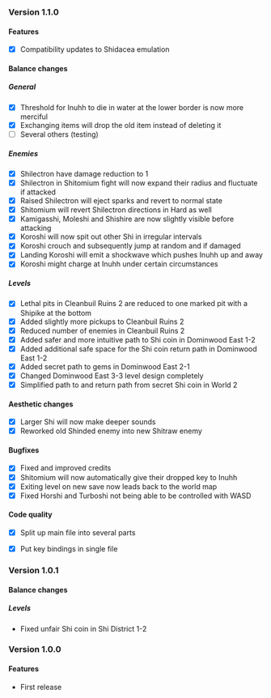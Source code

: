 ### Version 1.1.0

#### Features

* [X] Compatibility updates to Shidacea emulation

#### Balance changes

##### General

* [X] Threshold for Inuhh to die in water at the lower border is now more merciful
* [X] Exchanging items will drop the old item instead of deleting it
* [ ] Several others (testing)

##### Enemies

* [X] Shilectron have damage reduction to 1
* [X] Shilectron in Shitomium fight will now expand their radius and fluctuate if attacked
* [X] Raised Shilectron will eject sparks and revert to normal state
* [X] Shitomium will revert Shilectron directions in Hard as well
* [X] Kamigasshi, Moleshi and Shishire are now slightly visible before attacking
* [X] Koroshi will now spit out other Shi in irregular intervals
* [X] Koroshi crouch and subsequently jump at random and if damaged
* [X] Landing Koroshi will emit a shockwave which pushes Inuhh up and away
* [X] Koroshi might charge at Inuhh under certain circumstances

##### Levels

* [X] Lethal pits in Cleanbuil Ruins 2 are reduced to one marked pit with a Shipike at the bottom
* [X] Added slightly more pickups to Cleanbuil Ruins 2
* [X] Reduced number of enemies in Cleanbuil Ruins 2
* [X] Added safer and more intuitive path to Shi coin in Dominwood East 1-2
* [X] Added additional safe space for the Shi coin return path in Dominwood East 1-2
* [X] Added secret path to gems in Dominwood East 2-1
* [X] Changed Dominwood East 3-3 level design completely
* [X] Simplified path to and return path from secret Shi coin in World 2

#### Aesthetic changes

* [X] Larger Shi will now make deeper sounds
* [X] Reworked old Shinded enemy into new Shitraw enemy

#### Bugfixes

* [X] Fixed and improved credits
* [X] Shitomium will now automatically give their dropped key to Inuhh
* [X] Exiting level on new save now leads back to the world map
* [X] Fixed Horshi and Turboshi not being able to be controlled with WASD

#### Code quality

* [X] Split up main file into several parts
* [X] Put key bindings in single file



### Version 1.0.1

#### Balance changes

##### Levels

* Fixed unfair Shi coin in Shi District 1-2



### Version 1.0.0

#### Features

* First release